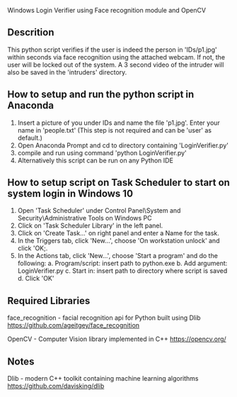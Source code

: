 Windows Login Verifier using Face recognition module and OpenCV

Descrition
----
This python script verifies if the user is indeed the person in 'IDs/p1.jpg' within seconds via face recognition using the attached webcam. If not, the user will be locked out of the system. A 3 second video of the intruder will also be saved in the 'intruders' directory.

How to setup and run the python script in Anaconda
----
1. Insert a picture of you under IDs and name the file 'p1.jpg'. Enter your name in 'people.txt' (This step is not required and can be 'user' as default.)
2. Open Anaconda Prompt and cd to directory containing 'LoginVerifier.py'
3. compile and run using command 'python LoginVerifier.py'
4. Alternatively this script can be run on any Python IDE

How to setup script on Task Scheduler to start on system login in Windows 10
----
1. Open 'Task Scheduler' under Control Panel\System and Security\Administrative Tools on Windows PC
2. Click on 'Task Scheduler Library' in the left panel. 
3. Click on 'Create Task...' on right panel and enter a Name for the task. 
4. In the Triggers tab, click 'New...', choose 'On workstation unlock' and click 'OK;.
5. In the Actions tab, click 'New...', choose 'Start a program' and do the following: 
	a. Program/script: insert path to python.exe
	b. Add argument: LoginVerifier.py
	c. Start in: insert path to directory where script is saved
	d. Click 'OK'

Required Libraries
----
face_recognition - facial recognition api for Python built using Dlib 
https://github.com/ageitgey/face_recognition

OpenCV - Computer Vision library implemented in C++
https://opencv.org/


Notes
----
Dlib - modern C++ toolkit containing machine learning algorithms 
https://github.com/davisking/dlib